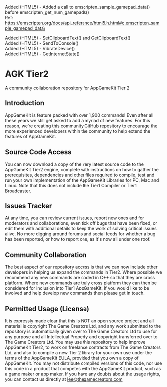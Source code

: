 Added (HTML5) - Added a call to emscripten_sample_gamepad_data() before emscripten_get_num_gamepads()\
Ref: https://emscripten.org/docs/api_reference/html5.h.html#c.emscripten_sample_gamepad_data\

Added (HTML5) - SetClipboardText() and GetClipboardText()\
Added (HTML5) - SendToConsole()\
Added (HTML5) - VibrateDevice()\
Added (HTML5) - GetInternetState()

# AGK Tier2

A community collaboration repository for AppGameKit Tier 2

## Introduction

AppGameKit is feature packed with over 1,900 commands! Even after all these years we still get asked to add a myriad of new features. For this reason, we’re creating this community GitHub repository to encourage the more experienced developers within the community to help extend the features of AppGameKit.

## Source Code Access

You can now download a copy of the very latest source code to the AppGameKit Tier2 engine, complete with instructions on how to gather the prerequisites, dependencies and other files required to compile, test and run your own implementation of the AppGameKit Libraries for PC, Mac and Linux. Note that this does not include the Tier1 Compiler or Tier1 Broadcaster.

## Issues Tracker

At any time, you can review current issues, report new ones and for moderators and collaborations, even tick off bugs that have been fixed, or edit them with additional details to keep the work of solving critical issues alive. No more digging around forums and social feeds for whether a bug has been reported, or how to report one, as it's now all under one roof.

## Community Collaboration

The best aspect of our repository access is that we can now include other developers in helping us expand the commands in Tier2. Where possible we recommend any new commands are coded in C++ so that they are cross platform. Where new commands are truly cross platform they can then be considered for inclusion into Tier1 AppGameKit. If you would like to be involved and help develop new commands then please get in touch.

## Permitted Usage (License)

It is expressly made clear that this is NOT an open source project and all material is copyright The Game Creators Ltd, and any work submitted to the repository is automatically given over to The Game Creators Ltd to use for any purpose and all Intellectual Property and copyright transferred over to The Game Creators Ltd. You may use this repository to help improve AppGameKit Tier2, to work on freelance contracts from The Game Creators Ltd, and also to compile a new Tier 2 library for your own use under the terms of the AppGameKit EULA, provided that you own a copy of AppGameKit. You may not distribute compiled versions of this code, nor use this code in a product that competes with the AppGameKit product, such as a game maker or app maker. If you have any doubts about the usage rights, you can contact us directly at lee@thegamecreators.com
